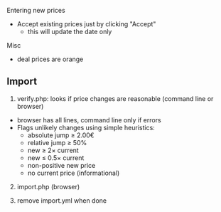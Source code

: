 
Entering new prices

- Accept existing prices just by clicking "Accept"
  - this will update the date only

Misc

- deal prices are orange


Import
----------------------------------------------------------

1. verify.php: looks if price changes are reasonable (command line or browser)

  - browser has all lines, command line only if errors
  - Flags unlikely changes using simple heuristics:
    - absolute jump ≥ 2.00€
    - relative jump ≥ 50%
    - new ≥ 2× current
    - new ≤ 0.5× current
    - non-positive new price
    - no current price (informational)

2. import.php (browser)

3. remove import.yml when done
